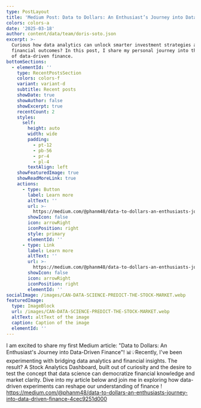 ```yaml
---
type: PostLayout
title: 'Medium Post: Data to Dollars: An Enthusiast’s Journey into Data-Driven Finance'
colors: colors-a
date: '2025-03-18'
author: content/data/team/doris-soto.json
excerpt: >-
  Curious how data analytics can unlock smarter investment strategies and drive
  financial outcomes? In this post, I share my personal journey into the world
  of data-driven finance.
bottomSections:
  - elementId: ''
    type: RecentPostsSection
    colors: colors-f
    variant: variant-d
    subtitle: Recent posts
    showDate: true
    showAuthor: false
    showExcerpt: true
    recentCount: 2
    styles:
      self:
        height: auto
        width: wide
        padding:
          - pt-12
          - pb-56
          - pr-4
          - pl-4
        textAlign: left
    showFeaturedImage: true
    showReadMoreLink: true
    actions:
      - type: Button
        label: Learn more
        altText: ''
        url: >-
          https://medium.com/@phanm48/data-to-dollars-an-enthusiasts-journey-into-data-driven-finance-4cec9251d000
        showIcon: false
        icon: arrowRight
        iconPosition: right
        style: primary
        elementId: ''
      - type: Link
        label: Learn more
        altText: ''
        url: >-
          https://medium.com/@phanm48/data-to-dollars-an-enthusiasts-journey-into-data-driven-finance-4cec9251d000
        showIcon: false
        icon: arrowRight
        iconPosition: right
        elementId: ''
socialImage: /images/CAN-DATA-SCIENCE-PREDICT-THE-STOCK-MARKET.webp
featuredImage:
  type: ImageBlock
  url: /images/CAN-DATA-SCIENCE-PREDICT-THE-STOCK-MARKET.webp
  altText: altText of the image
  caption: Caption of the image
  elementId: ''
---
```

I am excited to share my first Medium article: "Data to Dollars: An Enthusiast's Journey into Data-Driven Finance"! 📊💡Recently, I've been experimenting with bridging data analytics and financial insights. The result? A Stock Analytics Dashboard, built out of curiosity and the desire to test the concept that data science can democratize financial knowledge and market clarity.
Dive into my article below and join me in exploring how data-driven experiments can reshape our understanding of finance ! <https://medium.com/@phanm48/data-to-dollars-an-enthusiasts-journey-into-data-driven-finance-4cec9251d000>
